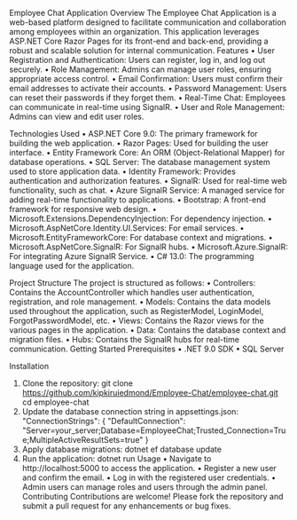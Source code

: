 Employee Chat Application
Overview
The Employee Chat Application is a web-based platform designed to facilitate communication and collaboration among employees within an organization. This application leverages ASP.NET Core Razor Pages for its front-end and back-end, providing a robust and scalable solution for internal communication.
Features
•	User Registration and Authentication: Users can register, log in, and log out securely.
•	Role Management: Admins can manage user roles, ensuring appropriate access control.
•	Email Confirmation: Users must confirm their email addresses to activate their accounts.
•	Password Management: Users can reset their passwords if they forget them.
•	Real-Time Chat: Employees can communicate in real-time using SignalR.
•	User and Role Management: Admins can view and edit user roles.

Technologies Used
•	ASP.NET Core 9.0: The primary framework for building the web application.
•	Razor Pages: Used for building the user interface.
•	Entity Framework Core: An ORM (Object-Relational Mapper) for database operations.
•	SQL Server: The database management system used to store application data.
•	Identity Framework: Provides authentication and authorization features.
•	SignalR: Used for real-time web functionality, such as chat.
•	Azure SignalR Service: A managed service for adding real-time functionality to applications.
•	Bootstrap: A front-end framework for responsive web design.
•	Microsoft.Extensions.DependencyInjection: For dependency injection.
•	Microsoft.AspNetCore.Identity.UI.Services: For email services.
•	Microsoft.EntityFrameworkCore: For database context and migrations.
•	Microsoft.AspNetCore.SignalR: For SignalR hubs.
•	Microsoft.Azure.SignalR: For integrating Azure SignalR Service.
•	C# 13.0: The programming language used for the application.

Project Structure
The project is structured as follows:
•	Controllers: Contains the AccountController which handles user authentication, registration, and role management.
•	Models: Contains the data models used throughout the application, such as RegisterModel, LoginModel, ForgotPasswordModel, etc.
•	Views: Contains the Razor views for the various pages in the application.
•	Data: Contains the database context and migration files.
•	Hubs: Contains the SignalR hubs for real-time communication.
Getting Started
Prerequisites
•	.NET 9.0 SDK
•	SQL Server

Installation
1.	Clone the repository:
       git clone https://github.com/kipkiruiedmond/Employee-Chat/employee-chat.git
    cd employee-chat
2.	Update the database connection string in appsettings.json:
	    "ConnectionStrings": {
        "DefaultConnection": "Server=your_server;Database=EmployeeChat;Trusted_Connection=True;MultipleActiveResultSets=true"
    }
3.	Apply database migrations:
       dotnet ef database update
4.	Run the application:
       dotnet run
Usage
•	Navigate to http://localhost:5000 to access the application.
•	Register a new user and confirm the email.
•	Log in with the registered user credentials.
•	Admin users can manage roles and users through the admin panel.
Contributing
Contributions are welcome! Please fork the repository and submit a pull request for any enhancements or bug fixes.
